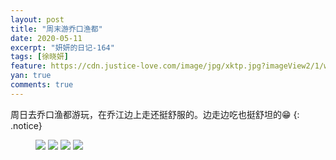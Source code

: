```yaml
---
layout: post
title: "周末游乔口渔都"
date: 2020-05-11
excerpt: "妍妍的日记-164"
tags: [徐晓妍]
feature: https://cdn.justice-love.com/image/jpg/xktp.jpg?imageView2/1/w/1200/h/500
yan: true
comments: true
---
```

周日去乔口渔都游玩，在乔江边上走还挺舒服的。边走边吃也挺舒坦的😁
{: .notice}
<figure>
    <img src="{{ site.staticUrl }}/yanyan/image/qiaokouyuduyw3.jpeg" />
    <img src="{{ site.staticUrl }}/yanyan/image/qiaokouyuduyw2.jpeg" />
    <img src="{{ site.staticUrl }}/yanyan/image/qiaokouyuduyw1.jpeg" />
    <img src="{{ site.staticUrl }}/yanyan/image/qiaokouyuduyw0.jpeg" />
</figure>

